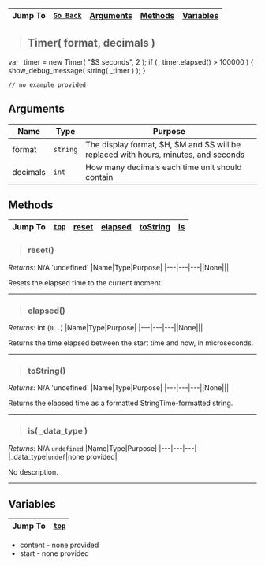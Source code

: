 |Jump To|[`Go Back`](Core-Index)|[Arguments](#arguments)|[Methods](#methods)|[Variables](#variables)|
|---|---|---|---|---|
>## Timer( format, decimals )
 var _timer = new Timer( "$S seconds", 2 );  if ( _timer.elapsed() > 100000 ) {   show_debug_message( string( _timer ) ); }
```GML
// no example provided
```
## Arguments
|Name|Type|Purpose|
|---|---|---|
|format|`string`|The display format, $H, $M and $S will be replaced with hours, minutes, and seconds|
|decimals|`int`|How many decimals each time unit should contain|

## Methods
|Jump To|[`top`](#)|[**reset**](#reset)|[**elapsed**](#elapsed)|[**toString**](#toString)|[**is**](#is-_data_type-)|
|---|---|---|---|---|---|
> ### reset()
*Returns:* N/A 'undefined`
|Name|Type|Purpose|
|---|---|---||None|||

Resets the elapsed time to the current moment.
***
> ### elapsed()
*Returns:* int (`0..`)
|Name|Type|Purpose|
|---|---|---||None|||

Returns the time elapsed between the start time and now, in microseconds.
***
> ### toString()
*Returns:* N/A 'undefined`
|Name|Type|Purpose|
|---|---|---||None|||

Returns the elapsed time as a formatted StringTime-formatted string.
***
> ### is( _data_type )
*Returns:* N/A `undefined`
|Name|Type|Purpose|
|---|---|---|
|_data_type|`undef`|none provided|

No description.
***

## Variables
|Jump To|[`top`](#)|
|---|---|
* content - none provided
* start - none provided
